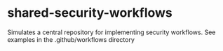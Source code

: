 # shared-security-workflows

Simulates a central repository for implementing security workflows. See examples in the .github/workflows directory